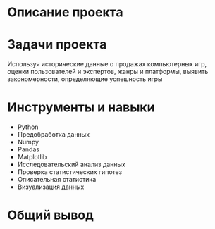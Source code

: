 
# Описание проекта

# Задачи проекта
Используя исторические данные о продажах компьютерных игр, оценки пользователей и экспертов, жанры и платформы, выявить закономерности, определяющие успешность игры 

# Инструменты и навыки
- Python
- Предобработка данных
- Numpy
- Pandas
- Matplotlib
- Исследовательский анализ данных
- Проверка статистических гипотез
- Описательная статистика
- Визуализация данных

# Общий вывод

